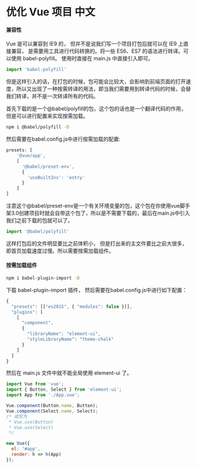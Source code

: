 # 优化 Vue 项目 中文

#### 兼容性

Vue 是可以兼容到 IE9 的， 但并不是说我们写一个项目打包后就可以在 IE9 上直接兼容， 是需要用工具进行代码转换的。将一些 ES6、ES7 的语法进行转译。可以使用 babel-polyfill。
使用时直接在 main.js 中直接引入即可。

```js
import 'babel-polyfill'
```

但是这样引入的话，在打包的时候，包可能会比较大，会影响到前端页面的打开速度，所以又出现了一种按需转译的用法，即当我们需要用到转译代码的时候，会替我们转译，并不是一次转译所有的代码。

首先下载的是一个@babel/polyfill的包，这个包的话也是一个翻译代码的作用，但是可以进行配置来实现按需加载。

```bash
npm i @babel/polyfill -D
```

然后需要在babel.config.js中进行按需加载的配置:

```js
presets: [
    '@vue/app',
    [
      '@babel/preset-env',
      {
        'useBuiltIns': 'entry'
      }
    ]
]
```

注意这个@babel/preset-env是一个有关环境变量的包，这个包在你使用vue脚手架3.0创建项目时就会自带这个包了，所以是不需要下载的，最后在main.js中引入我们之前下载的包就可以了。

```js
import '@babel/polyfill'
```

这样打包后的文件明显要比之前体积小， 但是打出来的主文件要比之前大很多，即首页加载速度过慢。所以需要按需加载组件。

#### 按需加载组件

```bash
npm i babel-plugin-import -D
```

下载 babel-plugin-import 插件， 然后需要在babel.config.js中进行如下配置：

```js
{
  "presets": [["es2015", { "modules": false }]],
  "plugins": [
    [
      "component",
      {
        "libraryName": "element-ui",
        "styleLibraryName": "theme-chalk"
      }
    ]
  ]
}
```

然后在 main.js 文件中就不能全局使用 element-ui 了。

```js
import Vue from 'vue';
import { Button, Select } from 'element-ui';
import App from './App.vue';

Vue.component(Button.name, Button);
Vue.component(Select.name, Select);
/* 或写为
 * Vue.use(Button)
 * Vue.use(Select)
 */

new Vue({
  el: '#app',
  render: h => h(App)
});
```